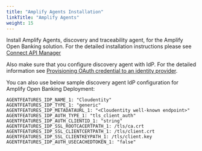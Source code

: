 ```yaml
---
title: "Amplify Agents Installation"
linkTitle: "Amplify Agents"
weight: 15
---
```

Install Amplify Agents, discovery and traceability agent, for the Amplify Open Banking solution. For the detailed installation instructions please see [Connect API Manager](https://docs.axway.com/bundle/amplify-central/page/docs/connect_manage_environ/connect_api_manager/index.html)

Also make sure that you configure discovery agent with IdP. For the detailed information see [Provisioning OAuth credential to an identity provider](https://docs.axway.com/bundle/amplify-central/page/docs/connect_manage_environ/connected_agent_common_reference/marketplace_provisioning/index.html#provisioning-oauth-credential-to-an-identity-provider).

You can also use below sample discovery agent IdP configuration for Amplify Open Banking Deployment:

```console
AGENTFEATURES_IDP_NAME_1: "Cloudentity"
AGENTFEATURES_IDP_TYPE_1: "generic"
AGENTFEATURES_IDP_METADATAURL_1: "<Cloudentity well-known endpoint>"
AGENTFEATURES_IDP_AUTH_TYPE_1: "tls_client_auth"
AGENTFEATURES_IDP_AUTH_CLIENTID_1: "string"
AGENTFEATURES_IDP_SSL_ROOTCACERTPATH_1: /tls/ca.crt
AGENTFEATURES_IDP_SSL_CLIENTCERTPATH_1: /tls/client.crt
AGENTFEATURES_IDP_SSL_CLIENTKEYPATH_1: /tls/client.key
AGENTFEATURES_IDP_AUTH_USECACHEDTOKEN_1: "false"
```